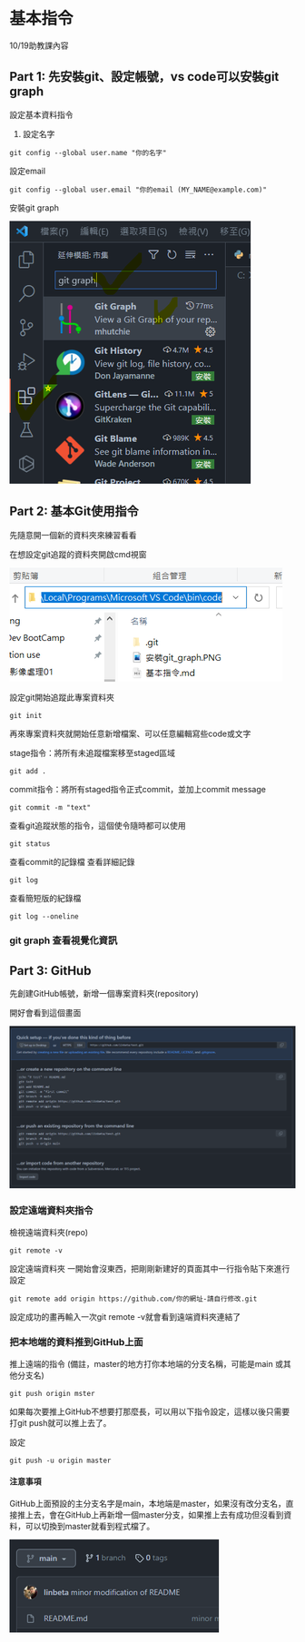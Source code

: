 # 基本指令

10/19助教課內容


## Part 1: 先安裝git、設定帳號，vs code可以安裝git graph

設定基本資料指令

1. 設定名字
```
git config --global user.name "你的名字"
```
設定email
```
git config --global user.email "你的email (MY_NAME@example.com)"
```


安裝git graph

![image](/安裝git_graph.PNG)



## Part 2: 基本Git使用指令


先隨意開一個新的資料夾來練習看看

在想設定git追蹤的資料夾開啟cmd視窗

![image](/open_cmd.PNG)



設定git開始追蹤此專案資料夾
```
git init 
```
再來專案資料夾就開始任意新增檔案、可以任意編輯寫些code或文字

stage指令：將所有未追蹤檔案移至staged區域
```
git add .
```

commit指令：將所有staged指令正式commit，並加上commit message
```
git commit -m "text"
```

查看git追蹤狀態的指令，這個使令隨時都可以使用
```
git status
```

查看commit的記錄檔
查看詳細記錄
```
git log
```
查看簡短版的紀錄檔
```
git log --oneline
```

### git graph 查看視覺化資訊


## Part 3: GitHub

先創建GitHub帳號，新增一個專案資料夾(repository)

開好會看到這個畫面

![image](/github_new_repo.PNG)




### 設定遠端資料夾指令

檢視遠端資料夾(repo)
```
git remote -v
```

設定遠端資料夾
一開始會沒東西，把剛剛新建好的頁面其中一行指令貼下來進行設定
```
git remote add origin https://github.com/你的網址-請自行修改.git
```

設定成功的畫再輸入一次git remote -v就會看到遠端資料夾連結了


### 把本地端的資料推到GitHub上面

推上遠端的指令 (備註，master的地方打你本地端的分支名稱，可能是main 或其他分支名)
```
git push origin mster
```

如果每次要推上GitHub不想要打那麼長，可以用以下指令設定，這樣以後只需要打git push就可以推上去了。

設定
```
git push -u origin master
```

#### 注意事項

GitHub上面預設的主分支名字是main，本地端是master，如果沒有改分支名，直接推上去，會在GitHub上再新增一個master分支，如果推上去有成功但沒看到資料，可以切換到master就看到程式檔了。

![image](/branch_name.PNG)

